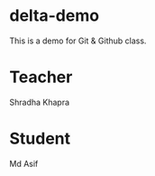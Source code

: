 # delta-demo
This is a demo for Git &amp; Github class.

# Teacher
Shradha Khapra

# Student
Md Asif
